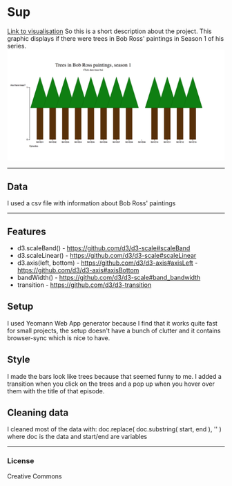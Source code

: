 # Sup
[Link to visualisation](https://meesrutten.github.io/fe3-assessment-2/)
So this is a short description about the project.
This graphic displays if there were trees in Bob Ross' paintings in Season 1 of his series.
![Image of my barchart](chart.png)
***
## Data
I used a csv file with information about Bob Ross' paintings

***
## Features
- d3.scaleBand() - https://github.com/d3/d3-scale#scaleBand
- d3.scaleLinear() - https://github.com/d3/d3-scale#scaleLinear
-  d3.axis(left, bottom) - https://github.com/d3/d3-axis#axisLeft - https://github.com/d3/d3-axis#axisBottom
- bandWidth() - https://github.com/d3/d3-scale#band_bandwidth
- transition - https://github.com/d3/d3-transition

## Setup
I used Yeomann Web App generator because I find that it works quite fast for small projects, the setup doesn't have a bunch of clutter and it contains browser-sync which is nice to have.

## Style
I made the bars look like trees because that seemed funny to me. I added a transition when you click on the trees and a pop up when you hover over them with the title of that episode.

## Cleaning data
I cleaned most of the data with:
doc.replace( doc.substring( start, end ), '' )
where doc is the data and start/end are variables

***
### License
Creative Commons
